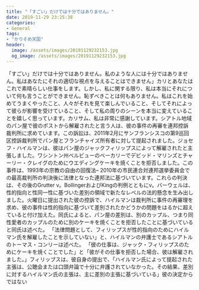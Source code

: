 ```yaml
---
title: "「すごい」だけでは十分ではありません。"
date: 2019-11-29 23:25:38
categories:
- General
tags:
- "かりそめ天国"
header:
  image: /assets/images/20191129232153.jpg
  og_image: /assets/images/20191129232153.jpg
---
```


「すごい」だけでは十分ではありません。私のような人には十分ではありません。私はあなたにそれの適切な視点を与えることはできません」カリとあなたはこれで素晴らしい仕事をします。しかし、私に関する限り、私は本当にそれについて何も言うことができません。恥ずべきことは何もありません。私はこれを始めてうまくやったこと、人々がそれを見て楽しんでいること、そしてそれによって彼らが影響を受けていること、そして私の周りのシーンを本当に変えていることを嬉しく思っています。カリサム、私は非常に感謝しています。シアトル地域のパン屋で彼のポストから解雇されたと言う人は、彼の事件の再審を連邦控訴裁判所に求めています。この訴訟は、2011年2月にサンフランシスコの第9巡回区控訴裁判所でパン屋とフランチャイズ所有者に対して提起されました。ジョセフ・ハイルマンは、彼はパン屋のジャックフィリップスによって解雇されたと主張しました。ワシントン州ベルビューのベーカリーでデビッド・マリンズとチャーリー・クレイグのためにウエディングケーキを焼くことを拒否しました。この事件は、1993年の宗教の自由の回復法– 2010年の市民連合対連邦選挙委員会での最高裁判所の判決後に法律となった連邦法に基づいています。これらの判決は、その後のGrutter v。BollingerおよびKingの判例とともにv。バーウェルは、性的指向と性同一性に基づいた差別の領域で新たなレベルの法的懸念を生み出しました。火曜日に提出された彼の控訴で、ハイルマンは裁判所に事件の再審理を求め、彼の事件は性的指向に基づいて差別されたかどうかの問題をはるかに超えていると付け加えた。同氏によると、パン屋の差別は、別のカップル、つまり同性愛者のカップルのために別のケーキを焼くことを拒否したことに基づいていると同氏は述べた。 「法律問題として、フィリップスが性的指向のためにハイルマン氏を解雇したことを示していない」と、ハイルマンの弁護士であるシアトルのトーマス・コンリーは述べた。 「彼の仕事は、ジャック・フィリップスのためにケーキを焼くことでした」と「彼がその仕事を拒否した場合、彼は解雇されました。」フィリップスは、彼自身の提出で、「ハイルマン氏によって提起された主張は、公聴会または口頭弁論で十分に弁護されていなかった。その結果、差別に対するハイルマン氏の主張は、主に差別の主張に基づいている」彼の決定からではない
